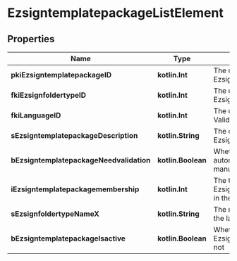 
# EzsigntemplatepackageListElement

## Properties
| Name | Type | Description | Notes |
| ------------ | ------------- | ------------- | ------------- |
| **pkiEzsigntemplatepackageID** | **kotlin.Int** | The unique ID of the Ezsigntemplatepackage |  |
| **fkiEzsignfoldertypeID** | **kotlin.Int** | The unique ID of the Ezsignfoldertype. |  |
| **fkiLanguageID** | **kotlin.Int** | The unique ID of the Language.  Valid values:  |Value|Description| |-|-| |1|French| |2|English| |  |
| **sEzsigntemplatepackageDescription** | **kotlin.String** | The description of the Ezsigntemplatepackage |  |
| **bEzsigntemplatepackageNeedvalidation** | **kotlin.Boolean** | Whether the Ezsignbulksend was automatically modified and needs a manual validation |  |
| **iEzsigntemplatepackagemembership** | **kotlin.Int** | The total number of Ezsigntemplatepackagemembership in the Ezsigntemplatepackage |  |
| **sEzsignfoldertypeNameX** | **kotlin.String** | The name of the Ezsignfoldertype in the language of the requester |  |
| **bEzsigntemplatepackageIsactive** | **kotlin.Boolean** | Whether the Ezsigntemplatepackage is active or not |  |



